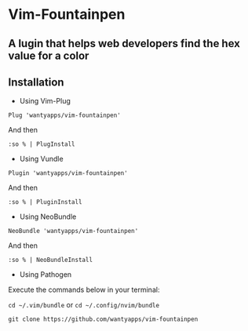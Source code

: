 # Vim-Fountainpen

## A lugin that helps web developers find the hex value for a color

## Installation

* Using Vim-Plug

`Plug 'wantyapps/vim-fountainpen'`

And then

`:so % | PlugInstall`

* Using Vundle

`Plugin 'wantyapps/vim-fountainpen'`

And then

`:so % | PluginInstall`

* Using NeoBundle

`NeoBundle 'wantyapps/vim-fountainpen'`

And then

`:so % | NeoBundleInstall`

* Using Pathogen

Execute the commands below in your terminal:

`cd ~/.vim/bundle` or `cd ~/.config/nvim/bundle`

`git clone https://github.com/wantyapps/vim-fountainpen`
